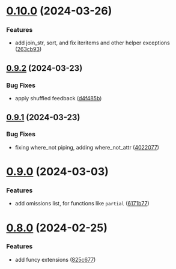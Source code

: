 # [0.10.0](https://github.com/iloveitaly/funcy-pipe/compare/v0.9.2...v0.10.0) (2024-03-26)


### Features

* add join_str, sort, and fix iteritems and other helper exceptions ([263cb93](https://github.com/iloveitaly/funcy-pipe/commit/263cb934b09d30e3c5d611d895fd4cbc769849b9))



## [0.9.2](https://github.com/iloveitaly/funcy-pipe/compare/v0.9.1...v0.9.2) (2024-03-23)


### Bug Fixes

* apply shuffled feedback ([d4f485b](https://github.com/iloveitaly/funcy-pipe/commit/d4f485b31a2e32cf170cd57b9fe60bac2a790179))



## [0.9.1](https://github.com/iloveitaly/funcy-pipe/compare/v0.9.0...v0.9.1) (2024-03-23)


### Bug Fixes

* fixing where_not piping, adding where_not_attr ([4022077](https://github.com/iloveitaly/funcy-pipe/commit/402207714eb149973edf353f50b2bbbc471a805b))



# [0.9.0](https://github.com/iloveitaly/funcy-pipe/compare/v0.8.0...v0.9.0) (2024-03-03)


### Features

* add omissions list, for functions like `partial` ([6171b77](https://github.com/iloveitaly/funcy-pipe/commit/6171b77d909266fdb3ecc6e7aec5fbe652ca9888))



# [0.8.0](https://github.com/iloveitaly/funcy-pipe/compare/v0.7.0...v0.8.0) (2024-02-25)


### Features

* add funcy extensions ([825c677](https://github.com/iloveitaly/funcy-pipe/commit/825c677d494fe1da8fbbb40982194f0cdd66b5da))



